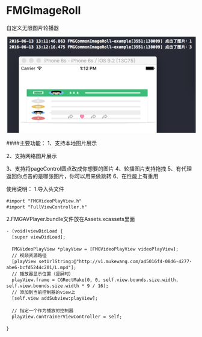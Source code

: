 # FMGImageRoll
自定义无限图片轮播器

 ![image](https://github.com/MGXu/FMGImageRoll/raw/master/效果图.png)

####主要功能：
1、支持本地图片展示

2、支持网络图片展示

3、支持将pageControl圆点改成你想要的图片
4、轮播图片支持拖拽
5、有代理返回你点击的是哪张图片，你可以用来做跳转
6、在性能上有重用

使用说明：
  1.导入头文件
  ```objc 
  #import "FMGVideoPlayView.h" 
  #import "FullViewController.h"
  ```
  2.FMGAVPlayer.bundle文件放在Assets.xcassets里面
  
  ```objc
  - (void)viewDidLoad {
    [super viewDidLoad];

    FMGVideoPlayView *playView = [FMGVideoPlayView videoPlayView];
    // 视频资源路径
    [playView setUrlString:@"http://v1.mukewang.com/a45016f4-08d6-4277-abe6-bcfd5244c201/L.mp4"];
    // 播放器显示位置（竖屏时）
    playView.frame = CGRectMake(0, 0, self.view.bounds.size.width, self.view.bounds.size.width * 9 / 16);
    // 添加到当前控制器的view上
    [self.view addSubview:playView];

    // 指定一个作为播放的控制器
    playView.contrainerViewController = self;
    
}

  ```


